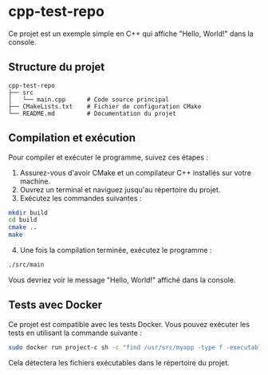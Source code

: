 # cpp-test-repo

Ce projet est un exemple simple en C++ qui affiche "Hello, World!" dans la console.

## Structure du projet

```
cpp-test-repo
├── src
│   └── main.cpp      # Code source principal
├── CMakeLists.txt    # Fichier de configuration CMake
└── README.md         # Documentation du projet
```

## Compilation et exécution

Pour compiler et exécuter le programme, suivez ces étapes :

1. Assurez-vous d'avoir CMake et un compilateur C++ installés sur votre machine.
2. Ouvrez un terminal et naviguez jusqu'au répertoire du projet.
3. Exécutez les commandes suivantes :

```bash
mkdir build
cd build
cmake ..
make
```

4. Une fois la compilation terminée, exécutez le programme :

```bash
./src/main
```

Vous devriez voir le message "Hello, World!" affiché dans la console.

## Tests avec Docker

Ce projet est compatible avec les tests Docker. Vous pouvez exécuter les tests en utilisant la commande suivante :

```bash
sudo docker run project-c sh -c "find /usr/src/myapp -type f -executable -exec echo 'Executable found: {}' \\;"
```

Cela détectera les fichiers exécutables dans le répertoire du projet.